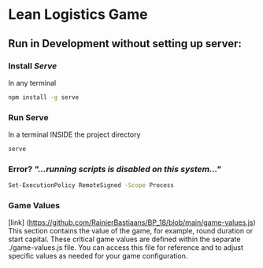 # Lean Logistics Game

## Run in Development without setting up server:

### Install *Serve*
In any terminal
```bash
npm install -g serve
```

### Run Serve
In a terminal INSIDE the project directory
```bash
serve
```

### Error? *"...running scripts is disabled on this system..."*
```bash
Set-ExecutionPolicy RemoteSigned -Scope Process
```


### Game Values 
[link] (https://github.com/RainierBastiaans/BP_18/blob/main/game-values.js)
This section contains the value of the game, for example, round duration or start capital. These critical game values are defined within the separate ./game-values.js file. You can access this file for reference and to adjust specific values as needed for your game configuration.
